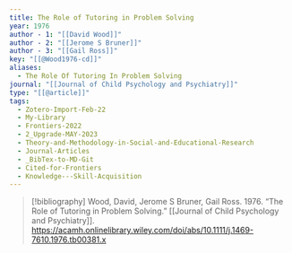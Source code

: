 ```yaml
---
title: The Role of Tutoring in Problem Solving
year: 1976
author - 1: "[[David Wood]]"
author - 2: "[[Jerome S Bruner]]"
author - 3: "[[Gail Ross]]"
key: "[[@Wood1976-cd]]"
aliases:
  - The Role Of Tutoring In Problem Solving
journal: "[[Journal of Child Psychology and Psychiatry]]"
type: "[[@article]]"
tags:
  - Zotero-Import-Feb-22
  - My-Library
  - Frontiers-2022
  - 2_Upgrade-MAY-2023
  - Theory-and-Methodology-in-Social-and-Educational-Research
  - Journal-Articles
  - _BibTex-to-MD-Git
  - Cited-for-Frontiers
  - Knowledge---Skill-Acquisition
---
```


> [!bibliography]
> Wood, David, Jerome S Bruner, Gail Ross. 1976. “The Role of Tutoring in Problem Solving.” [[Journal of Child Psychology and Psychiatry]]. https://acamh.onlinelibrary.wiley.com/doi/abs/10.1111/j.1469-7610.1976.tb00381.x